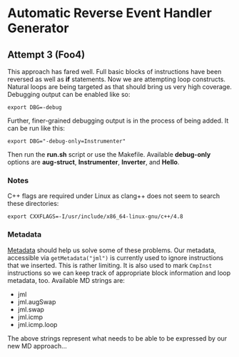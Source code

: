 Automatic Reverse Event Handler Generator
=========================================

Attempt 3 (Foo4)
----------------
This approach has fared well.  Full basic blocks of instructions
have been reversed as well as **if** statements.  Now we are attempting
loop constructs.  Natural loops are being targeted as that should bring
us very high coverage.  Debugging output can be enabled like so:

    export DBG=-debug

Further, finer-grained debugging output is in
the process of being added.  It can be run like this:

    export DBG="-debug-only=Instrumenter"

Then run the **run.sh** script or use the Makefile.  Available
**debug-only** options are **aug-struct**, **Instrumenter**, **Inverter**, and **Hello**.

### Notes ###

C++ flags are required under Linux as clang++ does not seem to search
these directories:

    export CXXFLAGS=-I/usr/include/x86_64-linux-gnu/c++/4.8

### Metadata ###

[Metadata](http://llvm.org/docs/doxygen/html/classllvm_1_1MDNode.html)
should help us solve some of these problems.  Our metadata,
accessible via `getMetadata("jml")` is currently used to ignore
instructions that we inserted.  This is rather limiting.  It is also
used to mark `CmpInst` instructions so we can keep track of appropriate
block information and loop metadata, too.  Available MD strings are:
* jml
* jml.augSwap
* jml.swap
* jml.icmp
* jml.icmp.loop

The above strings represent what needs to be able to be expressed by
our new MD approach...
